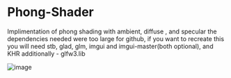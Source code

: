 ﻿# Phong-Shader

 Implimentation of phong shading with ambient, diffuse , and specular
 the dependencies needed were too large for github, if you want to recreate this
 you will need stb, glad, glm, imgui and imgui-master(both optional), and KHR
 additionally - glfw3.lib 

 ![image](https://github.com/user-attachments/assets/1848b1f0-b6e4-4fa9-a67d-08b034096250)
